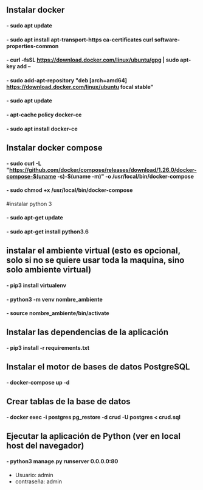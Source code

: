## Instalar docker
#### - sudo apt update
#### - sudo apt install apt-transport-https ca-certificates curl software-properties-common
#### - curl -fsSL https://download.docker.com/linux/ubuntu/gpg | sudo apt-key add –
#### - sudo add-apt-repository "deb [arch=amd64] https://download.docker.com/linux/ubuntu focal stable"
#### - sudo apt update
#### - apt-cache policy docker-ce
#### - sudo apt install docker-ce

## Instalar docker compose
#### - sudo curl -L "https://github.com/docker/compose/releases/download/1.26.0/docker-compose-$(uname -s)-$(uname -m)" -o /usr/local/bin/docker-compose
#### - sudo chmod +x /usr/local/bin/docker-compose

#instalar python 3
#### - sudo apt-get update
#### - sudo apt-get install python3.6

## instalar el ambiente virtual (esto es opcional, solo si no se quiere usar toda la maquina, sino solo ambiente virtual)
#### - pip3 install virtualenv
#### - python3 -m venv  nombre_ambiente
#### - source nombre_ambiente/bin/activate

## Instalar las dependencias de la aplicación 
#### - pip3 install -r requirements.txt 

## Instalar el motor de bases de datos PostgreSQL
#### - docker-compose up -d

## Crear tablas de la base de datos 
#### - docker exec -i postgres pg_restore -d crud -U postgres < crud.sql

## Ejecutar la aplicación de Python (ver en local host del navegador)
#### - python3 manage.py runserver 0.0.0.0:80


- Usuario: admin
- contraseña: admin
